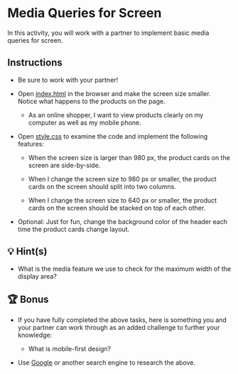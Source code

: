 # Media Queries for Screen

In this activity, you will work with a partner to implement basic media queries for screen.

## Instructions

* Be sure to work with your partner!

* Open [index.html](./Unsolved/index.html) in the browser and make the screen size smaller. Notice what happens to the products on the page.

  * As an online shopper, I want to view products clearly on my computer as well as my mobile phone.

* Open [style.css](./Unsolved/assets/css/style.css) to examine the code and implement the following features:

  * When the screen size is larger than 980 px, the product cards on the screen are side-by-side.

  * When I change the screen size to 980 px or smaller, the product cards on the screen should split into two columns.

  * When I change the screen size to 640 px or smaller, the product cards on the screen should be stacked on top of each other.

* Optional: Just for fun, change the background color of the header each time the product cards change layout. 

## 💡 Hint(s)

* What is the media feature we use to check for the maximum width of the display area?

## 🏆 Bonus

* If you have fully completed the above tasks, here is something you and your partner can work through as an added challenge to further your knowledge:

  * What is mobile-first design?

* Use [Google](https://www.google.com) or another search engine to research the above.

